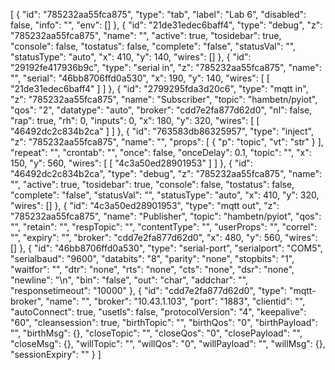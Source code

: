 [
    {
        "id": "785232aa55fca875",
        "type": "tab",
        "label": "Lab 6",
        "disabled": false,
        "info": "",
        "env": []
    },
    {
        "id": "21de31edec6baff4",
        "type": "debug",
        "z": "785232aa55fca875",
        "name": "",
        "active": true,
        "tosidebar": true,
        "console": false,
        "tostatus": false,
        "complete": "false",
        "statusVal": "",
        "statusType": "auto",
        "x": 410,
        "y": 140,
        "wires": []
    },
    {
        "id": "29192fe417936b9c",
        "type": "serial in",
        "z": "785232aa55fca875",
        "name": "",
        "serial": "46bb8706ffd0a530",
        "x": 190,
        "y": 140,
        "wires": [
            [
                "21de31edec6baff4"
            ]
        ]
    },
    {
        "id": "2799295fda3d20c6",
        "type": "mqtt in",
        "z": "785232aa55fca875",
        "name": "Subscriber",
        "topic": "hambetn/pyiot",
        "qos": "2",
        "datatype": "auto",
        "broker": "cdd7e2fa877d62d0",
        "nl": false,
        "rap": true,
        "rh": 0,
        "inputs": 0,
        "x": 180,
        "y": 320,
        "wires": [
            [
                "46492dc2c834b2ca"
            ]
        ]
    },
    {
        "id": "763583db86325957",
        "type": "inject",
        "z": "785232aa55fca875",
        "name": "",
        "props": [
            {
                "p": "topic",
                "vt": "str"
            }
        ],
        "repeat": "",
        "crontab": "",
        "once": false,
        "onceDelay": 0.1,
        "topic": "",
        "x": 150,
        "y": 560,
        "wires": [
            [
                "4c3a50ed28901953"
            ]
        ]
    },
    {
        "id": "46492dc2c834b2ca",
        "type": "debug",
        "z": "785232aa55fca875",
        "name": "",
        "active": true,
        "tosidebar": true,
        "console": false,
        "tostatus": false,
        "complete": "false",
        "statusVal": "",
        "statusType": "auto",
        "x": 410,
        "y": 320,
        "wires": []
    },
    {
        "id": "4c3a50ed28901953",
        "type": "mqtt out",
        "z": "785232aa55fca875",
        "name": "Publisher",
        "topic": "hambetn/pyiot",
        "qos": "",
        "retain": "",
        "respTopic": "",
        "contentType": "",
        "userProps": "",
        "correl": "",
        "expiry": "",
        "broker": "cdd7e2fa877d62d0",
        "x": 480,
        "y": 560,
        "wires": []
    },
    {
        "id": "46bb8706ffd0a530",
        "type": "serial-port",
        "serialport": "COM5",
        "serialbaud": "9600",
        "databits": "8",
        "parity": "none",
        "stopbits": "1",
        "waitfor": "",
        "dtr": "none",
        "rts": "none",
        "cts": "none",
        "dsr": "none",
        "newline": "\\n",
        "bin": "false",
        "out": "char",
        "addchar": "",
        "responsetimeout": "10000"
    },
    {
        "id": "cdd7e2fa877d62d0",
        "type": "mqtt-broker",
        "name": "",
        "broker": "10.43.1.103",
        "port": "1883",
        "clientid": "",
        "autoConnect": true,
        "usetls": false,
        "protocolVersion": "4",
        "keepalive": "60",
        "cleansession": true,
        "birthTopic": "",
        "birthQos": "0",
        "birthPayload": "",
        "birthMsg": {},
        "closeTopic": "",
        "closeQos": "0",
        "closePayload": "",
        "closeMsg": {},
        "willTopic": "",
        "willQos": "0",
        "willPayload": "",
        "willMsg": {},
        "sessionExpiry": ""
    }
]